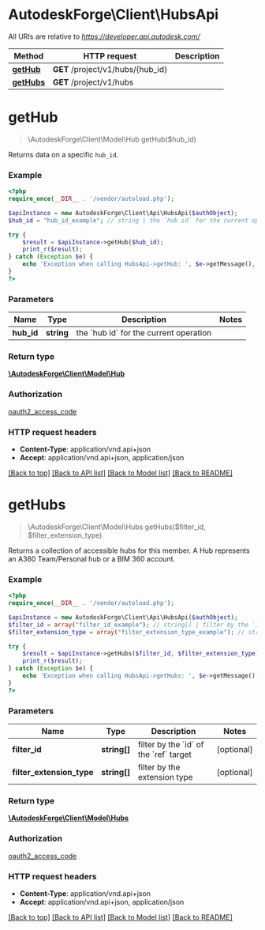# AutodeskForge\Client\HubsApi

All URIs are relative to *https://developer.api.autodesk.com/*

Method | HTTP request | Description
------------- | ------------- | -------------
[**getHub**](HubsApi.md#getHub) | **GET** /project/v1/hubs/{hub_id} | 
[**getHubs**](HubsApi.md#getHubs) | **GET** /project/v1/hubs | 


# **getHub**
> \AutodeskForge\Client\Model\Hub getHub($hub_id)



Returns data on a specific `hub_id`.

### Example
```php
<?php
require_once(__DIR__ . '/vendor/autoload.php');

$apiInstance = new AutodeskForge\Client\Api\HubsApi($authObject);
$hub_id = "hub_id_example"; // string | the `hub id` for the current operation

try {
    $result = $apiInstance->getHub($hub_id);
    print_r($result);
} catch (Exception $e) {
    echo 'Exception when calling HubsApi->getHub: ', $e->getMessage(), PHP_EOL;
}
?>
```

### Parameters

Name | Type | Description  | Notes
------------- | ------------- | ------------- | -------------
 **hub_id** | **string**| the &#x60;hub id&#x60; for the current operation |

### Return type

[**\AutodeskForge\Client\Model\Hub**](../Model/Hub.md)

### Authorization

[oauth2_access_code](../../README.md#oauth2_access_code)

### HTTP request headers

 - **Content-Type**: application/vnd.api+json
 - **Accept**: application/vnd.api+json, application/json

[[Back to top]](#) [[Back to API list]](../../README.md#documentation-for-api-endpoints) [[Back to Model list]](../../README.md#documentation-for-models) [[Back to README]](../../README.md)

# **getHubs**
> \AutodeskForge\Client\Model\Hubs getHubs($filter_id, $filter_extension_type)



Returns a collection of accessible hubs for this member. A Hub represents an A360 Team/Personal hub or a BIM 360 account.

### Example
```php
<?php
require_once(__DIR__ . '/vendor/autoload.php');

$apiInstance = new AutodeskForge\Client\Api\HubsApi($authObject);
$filter_id = array("filter_id_example"); // string[] | filter by the `id` of the `ref` target
$filter_extension_type = array("filter_extension_type_example"); // string[] | filter by the extension type

try {
    $result = $apiInstance->getHubs($filter_id, $filter_extension_type);
    print_r($result);
} catch (Exception $e) {
    echo 'Exception when calling HubsApi->getHubs: ', $e->getMessage(), PHP_EOL;
}
?>
```

### Parameters

Name | Type | Description  | Notes
------------- | ------------- | ------------- | -------------
 **filter_id** | **string[]**| filter by the &#x60;id&#x60; of the &#x60;ref&#x60; target | [optional]
 **filter_extension_type** | **string[]**| filter by the extension type | [optional]

### Return type

[**\AutodeskForge\Client\Model\Hubs**](../Model/Hubs.md)

### Authorization

[oauth2_access_code](../../README.md#oauth2_access_code)

### HTTP request headers

 - **Content-Type**: application/vnd.api+json
 - **Accept**: application/vnd.api+json, application/json

[[Back to top]](#) [[Back to API list]](../../README.md#documentation-for-api-endpoints) [[Back to Model list]](../../README.md#documentation-for-models) [[Back to README]](../../README.md)


